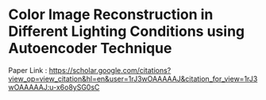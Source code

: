 # Color Image Reconstruction in Different Lighting Conditions using Autoencoder Technique

Paper Link : https://scholar.google.com/citations?view_op=view_citation&hl=en&user=1rJ3wOAAAAAJ&citation_for_view=1rJ3wOAAAAAJ:u-x6o8ySG0sC

